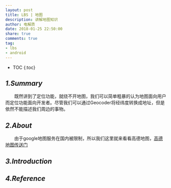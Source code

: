 ```yaml
---
layout: post
title: LBS | 地图
description: 讲解地图知识
author: 电解质
date: 2018-01-25 22:50:00
share: true
comments: true
tag:
- lbs
- android
---
```

* TOC
{:toc}
## *1.Summary*
&emsp;&emsp;既然讲到了定位功能，就绕不开地图，我们可以简单粗暴的认为地图面向用户而定位功能面向开发者。尽管我们可以通过Geocoder将经纬度转换成地址，但是依然不能描述我们周边的事物。
## *2.About*
&emsp;&emsp;由于google地图服务在国内被限制，所以我们这里就来看看高德地图，[高德地图传送门](http://lbs.amap.com/api/android-sdk/summary)
## *3.Introduction*
## *4.Reference*